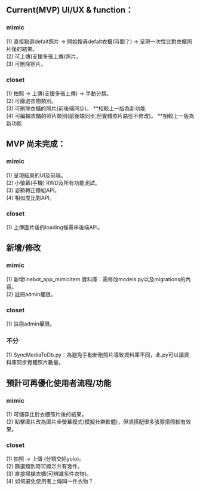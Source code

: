 
## Current(MVP) UI/UX & function：
### mimic 
(1) 直接點選defalt照片 -> 開始搜尋defalt衣櫃(時間？) -> 呈現一次性比對衣櫃照片後的結果。  
(2) 可上傳(支援多張上傳)照片。  
(3) 可刪除照片。  

### closet
(1) 拍照 -> 上傳(支援多張上傳) -> 手動分類。  
(2) 可篩選衣物類別。  
(3) 可刪除衣櫃的照片(前後端同步)。  **相較上一版為新功能  
(4) 可編輯衣櫃的照片類別(前後端同步,但實體照片路徑不修改)。  **相較上一版為新功能  


## MVP 尚未完成：
### mimic 
(1) 呈現結果的UI及前端。    
(2) 小螢幕(手機) RWD及所有功能測試。  
(3) 姿勢轉正模組API。  
(4) 相似度比對API。  

### closet
(1) 上傳圖片後的loading條需串後端API。


## 新增/修改
### mimic 
(1) 新增linebot_app_mimicitem 資料庫：需修改models.py以及migrations的內容。  
(2) 註冊admin權限。  

### closet
(1)  註冊admin權限。  

### 不分
(1) SyncMediaToDb.py：為避免手動新刪照片導致資料庫不同，此.py可以讓資料庫同步實體照片數量。


## 預計可再優化使用者流程/功能
### mimic 
(1) 可儲存比對衣櫃照片後的結果。  
(2) 點擊圖片改為圖片全螢幕模式(模擬社群軟體)，但須搭配很多張穿搭照較有效果。  

### closet
(1) 拍照 -> 上傳 (分類交給yolo)。  
(2) 篩選類別時可顯示共有幾件。  
(3) 直接掃描衣櫃(可辨識多件衣物)。  
(4) 如何避免使用者上傳同一件衣物？  



